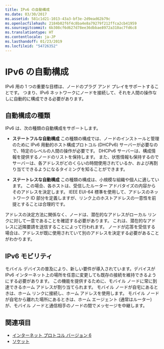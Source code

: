 ```yaml
---
title: IPv6 の自動構成
ms.date: 03/30/2017
ms.assetid: 581c1d21-1013-43a3-bf3e-2d9ead62b79c
ms.openlocfilehash: 2184b02f6f4c8ba4e8a79279f212ffca2cb41959
ms.sourcegitcommit: 6b308cf6d627d78ee36dbbae8972a310ac7fd6c8
ms.translationtype: HT
ms.contentlocale: ja-JP
ms.lasthandoff: 01/23/2019
ms.locfileid: "54726352"
---
```

# <a name="ipv6-auto-configuration"></a>IPv6 の自動構成
IPv6 用の 1 つの重要な目標は、ノードのプラグ アンド プレイをサポートすることです。 つまり、IPv6 ネットワークにノードを接続して、それを人間の操作なしに自動的に構成できる必要があります。  
  
## <a name="type-of-auto-configuration"></a>自動構成の種類  
 IPv6 は、次の種類の自動構成をサポートします。  
  
-   **ステートフルな自動構成** この種類の構成では、ノードのインストールと管理のために IPv6 用動的ホスト構成プロトコル (DHCPv6) サーバーが必要なので、特定のレベルの人間の操作が必要です。 DHCPv6 サーバーは、構成情報を提供するノードのリストを保持します。 また、状態情報も保持するのでサーバーは、各アドレスがどのくらいの時間使用されているか、および再割り当てできるようになるタイミングを知ることができます。  
  
-   **ステートレスな自動構成** この種類の構成は、小規模な組織や個人に適しています。 この場合、各ホストは、受信したルーター アドバタイズの内容からそのアドレスを決定します。 IEEE EUI-64 標準を使用して、アドレスのネットワーク ID 部分を定義しますが、リンク上のホストアドレスの一意性を前提とすることは合理的です。  
  
 アドレスの決定方法に関係なく、ノードは、潜在的なアドレスがローカル リンクに対して一意であることを確認する必要があります。 これは、潜在的なアドレスに近隣要請を送信することによって行われます。 ノードが応答を受信する場合は、アドレスが既に使用されていて別のアドレスを決定する必要があることがわかります。  
  
## <a name="ipv6-mobility"></a>IPv6 モビリティ  
 モバイル デバイスの普及により、新しい要件が導入されています。デバイスが IPv6 インターネット上の場所を任意に変更しても既存の接続を維持できるようにする必要があります。 この機能を提供するために、モバイル ノードに常に到達できるホーム アドレスが割り当てられます。 モバイル ノードが自宅にあるときは、ホーム リンクに接続し、ホーム アドレスを使用します。 モバイル ノードが自宅から離れた場所にあるときは、ホーム エージェント (通常はルーター) が、モバイル ノードと通信相手のノードの間でメッセージを中継します。  
  
## <a name="see-also"></a>関連項目
- [インターネット プロトコル バージョン 6](../../../docs/framework/network-programming/internet-protocol-version-6.md)
- [ソケット](../../../docs/framework/network-programming/sockets.md)
